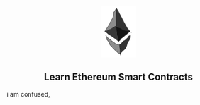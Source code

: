 <div align="center">
    <img src="./assets/eth.png" width=80/>
    <h2>Learn Ethereum Smart Contracts</h2>
</div>

i am confused,